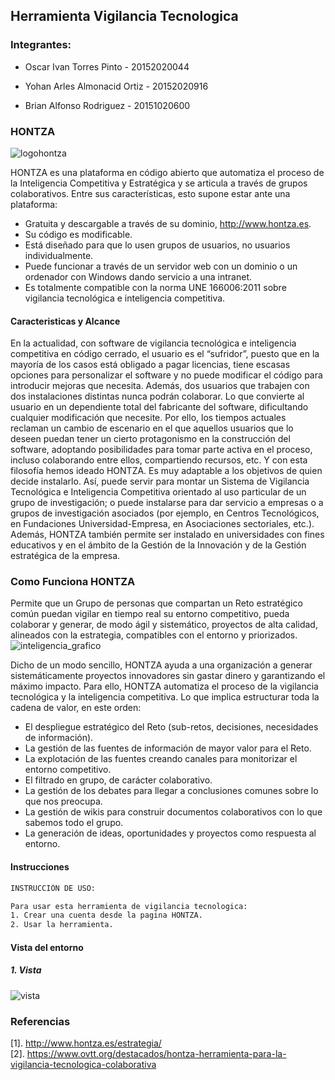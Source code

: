 ## Herramienta Vigilancia Tecnologica
### Integrantes:
- Oscar Ivan Torres Pinto - 20152020044

- Yohan Arles Almonacid Ortiz - 20152020916 

- Brian Alfonso Rodriguez - 20151020600


### HONTZA
![logohontza](https://user-images.githubusercontent.com/30842893/60198007-3cdf3e80-9806-11e9-85ee-dafcbaa6549d.png)

HONTZA es una plataforma en código abierto que automatiza el proceso de la Inteligencia Competitiva y Estratégica y se articula a través de grupos colaborativos. Entre sus características, esto supone estar ante una plataforma:

- Gratuita y descargable a través de su dominio, http://www.hontza.es.
- Su código es modificable.
- Está diseñado para que lo usen grupos de usuarios, no usuarios individualmente.
- Puede funcionar a través de un servidor web con un dominio o un ordenador con Windows dando servicio a una intranet.
- Es totalmente compatible con la norma UNE 166006:2011 sobre vigilancia tecnológica e inteligencia competitiva.

#### Caracteristicas y Alcance

En la actualidad, con software de vigilancia tecnológica e inteligencia competitiva en código cerrado, el usuario es el “sufridor”, puesto que en la mayoría de los casos está obligado a pagar licencias, tiene escasas opciones para personalizar el software y no puede modificar el código para introducir mejoras que necesita. Además, dos usuarios que trabajen con dos instalaciones distintas nunca podrán colaborar. Lo que convierte al usuario en un dependiente total del fabricante del software, dificultando cualquier modificación que necesite.
Por ello, los tiempos actuales reclaman un cambio de escenario en el que aquellos usuarios que lo deseen puedan tener un cierto protagonismo en la construcción del software, adoptando posibilidades para tomar parte activa en el proceso, incluso colaborando entre ellos, compartiendo recursos, etc. Y con esta filosofía hemos ideado HONTZA.
Es muy adaptable a los objetivos de quien decide instalarlo. Así, puede servir para montar un Sistema de Vigilancia Tecnológica e Inteligencia Competitiva orientado al uso particular de un grupo de investigación; o puede instalarse para dar servicio a empresas o a grupos de investigación asociados (por ejemplo, en Centros Tecnológicos, en Fundaciones Universidad-Empresa, en Asociaciones sectoriales, etc.).
Además, HONTZA también permite ser instalado en universidades con fines educativos y en el ámbito de la Gestión de la Innovación y de la Gestión estratégica de la empresa.

### Como Funciona HONTZA
Permite que un Grupo de personas que compartan un Reto estratégico común puedan vigilar en tiempo real su entorno competitivo, pueda colaborar y generar, de modo ágil y sistemático, proyectos de alta calidad, alineados con la estrategia, compatibles con el entorno y priorizados.
![inteligencia_grafico](https://user-images.githubusercontent.com/30842893/60198195-a9f2d400-9806-11e9-90cc-d371428dfe53.jpg)

Dicho de un modo sencillo, HONTZA ayuda a una organización a generar sistemáticamente proyectos innovadores sin gastar dinero y garantizando el máximo impacto.
Para ello, HONTZA automatiza el proceso de la vigilancia tecnológica y la inteligencia competitiva. Lo que implica estructurar toda la cadena de valor, en este orden:
- El despliegue estratégico del Reto (sub-retos, decisiones, necesidades de información).
- La gestión de las fuentes de información de mayor valor para el Reto.
- La explotación de las fuentes creando canales para monitorizar el entorno competitivo.
- El filtrado en grupo, de carácter colaborativo.
- La gestión de los debates para llegar a conclusiones comunes sobre lo que nos preocupa.
- La gestión de wikis para construir documentos colaborativos con lo que sabemos todo el grupo.
- La generación de ideas, oportunidades y proyectos como respuesta al entorno.
#### Instrucciones
```sh
INSTRUCCIÓN DE USO:

Para usar esta herramienta de vigilancia tecnologica:
1. Crear una cuenta desde la pagina HONTZA.
2. Usar la herramienta.
```
#### Vista del entorno
##### 1. Vista <br />
![vista](https://user-images.githubusercontent.com/30842893/60198059-5da79400-9806-11e9-9d7f-2305221bbc95.png)

### Referencias 
[1]. http://www.hontza.es/estrategia/ <br />
[2]. https://www.ovtt.org/destacados/hontza-herramienta-para-la-vigilancia-tecnologica-colaborativa <br />
